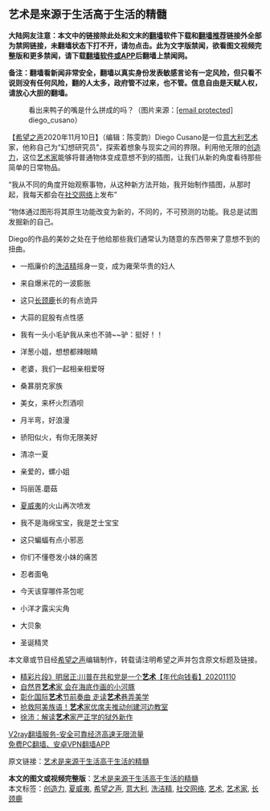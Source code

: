  <h2>艺术是来源于生活高于生活的精髓</h2> <p class="notice"><b>大陆网友注意：本文中的链接除此处和文末的<a href="https://github.com/bannedbook/fanqiang" >翻墙</a>软件下载和<a href="https://github.com/killgcd/justmysocks/blob/master/README.md">翻墙推荐</a>链接外全部为禁网链接，未翻墙状态下打不开，请勿点击。此为文字版禁闻，欲看图文视频完整版和更多禁闻，请下载<a href="https://github.com/bannedbook/fanqiang">翻墙软件或APP</a>后翻墙上禁闻网。</p><p>备注：翻墙看新闻非常安全，翻墙以真实身份发表敏感言论有一定风险，但只看不说则没有任何风险，翻的人太多，政府管不过来，也不管。信息自由是天赋人权，请放心大胆的翻墙。</b></p>  <div class="entry"> <figure><figcaption>看出来鸭子的嘴是什么拼成的吗？（图片来源：<a href="/cdn-cgi/l/email-protection" data-cfemail="450c2b3631242237242805">[email&#160;protected]</a> diego_cusano）</figcaption></figure> <p>【<span class='wp_keywordlink_affiliate'><a href="https://www.soundofhope.org" title="希望之声" target="_blank">希望之声</a></span>2020年11月10日】（编辑：陈雯韵）Diego Cusano是一位<a href="https://www.bannedbook.org/bnews/tag/%e6%84%8f%e5%a4%a7%e5%88%a9/" class="st_tag internal_tag" rel="tag" title="标签 意大利 下的日志">意大利</a><a href="https://www.bannedbook.org/bnews/tag/%e8%89%ba%e6%9c%af/" class="st_tag internal_tag" rel="tag" title="标签 艺术 下的日志">艺术</a>家，他称自己为“幻想研究员”，探索着想象与现实之间的界限。利用他无限的<a href="https://www.bannedbook.org/bnews/tag/%e5%88%9b%e9%80%a0%e5%8a%9b/" class="st_tag internal_tag" rel="tag" title="标签 创造力 下的日志">创造力</a>，这位<a href="https://www.bannedbook.org/bnews/tag/%E8%89%BA%E6%9C%AF%E5%AE%B6/" class="st_tag internal_tag" rel="tag" title="标签 艺术家 下的日志">艺术家</a>能够将普通物体变成意想不到的插图，让我们从新的角度看待那些简单的日常物品。</p> <p>“我从不同的角度开始观察事物，从这种新方法开始，我开始制作插图，从那时起，我每天都会在<a href="https://www.bannedbook.org/bnews/tag/%e7%a4%be%e4%ba%a4%e7%bd%91%e7%bb%9c/" class="st_tag internal_tag" rel="tag" title="标签 社交网络 下的日志">社交网络</a>上发布”</p> <p>“物体通过图形将其原生功能改变为新的，不同的，不可预测的功能。我总是试图发掘新的自己。</p> <p>Diego的作品的美妙之处在于他给那些我们通常认为随意的东西带来了意想不到的扭曲。</p> <ul> <li>一瓶廉价的<a href="https://www.bannedbook.org/bnews/tag/%e6%b4%97%e6%b4%81%e7%b2%be/" class="st_tag internal_tag" rel="tag" title="标签 洗洁精 下的日志">洗洁精</a>摇身一变，成为雍荣华贵的妇人</li> </ul> <p></p> <ul> <li>来自爆米花的一波膨胀</li> </ul> <ul> <li>这只<a href="https://www.bannedbook.org/bnews/tag/%e9%95%bf%e9%a2%88%e9%b9%bf/" class="st_tag internal_tag" rel="tag" title="标签 长颈鹿 下的日志">长颈鹿</a>长的有点诡异</li> </ul> <p></p> <ul> <li>大蒜的屁股有点性感</li> </ul> <p></p>  <ul> <li>我有一头小毛驴我从来也不骑~~驴：挺好！！</li> </ul> <p></p> <ul> <li>洋葱小姐，想想都辣眼睛</li> </ul> <p></p> <ul> <li>老婆，我们一起相亲相爱呀</li> </ul> <p></p> <ul> <li>桑葚朋克家族</li> </ul> <p></p> <ul> <li>美女，来杯火烈酒呗</li> </ul> <p></p> <ul> <li>月半弯，好浪漫</li> </ul> <p></p> <ul> <li>骄阳似火，有你无限美好</li> </ul> <p></p>  <ul> <li>清凉一夏</li> </ul> <p></p> <ul> <li>亲爱的，螺小姐</li> </ul> <p></p> <ul> <li>玛丽莲.蘑菇</li> </ul> <p></p> <ul> <li><a href="https://www.bannedbook.org/bnews/tag/%e5%a4%8f%e5%a8%81%e5%a4%b7/" class="st_tag internal_tag" rel="tag" title="标签 夏威夷 下的日志">夏威夷</a>的火山再次喷发</li> </ul> <p></p> <ul> <li>我不是海绵宝宝，我是芝士宝宝</li> </ul> <p></p> <ul> <li>这只蝙蝠有点小邪恶</li> </ul> <p></p> <ul> <li>你们不懂卷发小妹的痛苦</li> </ul> <p></p>  <ul> <li>忍者面龟</li> </ul> <p></p> <ul> <li>今天该穿哪件茶包呢</li> </ul> <p></p> <ul> <li>小洋才露尖尖角</li> </ul> <p></p> <ul> <li>大贝象</li> </ul> <p></p> <ul> <li>圣诞精灵</li> </ul> <p></p> <p>本文章或节目经<a href="https://www.bannedbook.org/bnews/tag/%e5%b8%8c%e6%9c%9b%e4%b9%8b%e5%a3%b0/" class="st_tag internal_tag" rel="tag" title="标签 希望之声 下的日志">希望之声</a>编辑制作，转载请注明希望之声并包含原文标题及链接。</p> <ul class='op-related-articles' title='相关阅读'> <li><a href='https://www.bannedbook.org/bnews/taiwannews/20201110/1429018.html' target='_blank'>精彩片段》明居正:川普在共和党是一个<b>艺术</b>【年代向钱看】20201110</a></li> <li><a href='https://www.bannedbook.org/bnews/funmedia/20201110/1428602.html' target='_blank'>自然界<b>艺术</b>家 会在海底作画的小河豚</a></li> <li><a href='https://www.bannedbook.org/bnews/taiwannews/20201107/1427220.html' target='_blank'>彰化国际<b>艺术</b>节前奏曲 走读<b>艺术</b>巷弄美学</a></li> <li><a href='https://www.bannedbook.org/bnews/taiwannews/20201106/1426993.html' target='_blank'>抢救阿美族语！<b>艺术</b>家优席夫推动创建河边教室</a></li> <li><a href='https://www.bannedbook.org/bnews/renquan/minyun/20201106/1426460.html' target='_blank'>徐沛：解读<b>艺术</b>家严正学的狱外新作</a></li> </ul> <p class="texttj"> <a href="https://www.bannedbook.org/forum23/topic22702.html" target="_blank">V2ray翻墙服务-安全可靠经济高速无限流量</a><br/> <a href="https://github.com/bannedbook/fanqiang/wiki/%E7%A6%81%E9%97%BB%E7%BD%91%E5%AE%89%E5%8D%93%E7%BF%BB%E5%A2%99%E6%96%B0%E9%97%BBAPP" target="_blank">免费PC翻墙、安卓VPN翻墙APP</a></p><p>原文链接：<a class="src_link"  href="https://www.soundofhope.org/post/295418" target="_blank">艺术是来源于生活高于生活的精髓</a></p> <a name='sharetosocial'></a>       <div><b>本文的图文或视频完整版</b>：<a href='https://www.bannedbook.org/bnews/comments/20201111/1429141.html'>艺术是来源于生活高于生活的精髓</a></div>  </div><!--END ENTRY--> <div class="postfooter"> <div>本文标签：<a href="https://www.bannedbook.org/bnews/tag/%e5%88%9b%e9%80%a0%e5%8a%9b/" rel="tag">创造力</a>, <a href="https://www.bannedbook.org/bnews/tag/%e5%a4%8f%e5%a8%81%e5%a4%b7/" rel="tag">夏威夷</a>, <a href="https://www.bannedbook.org/bnews/tag/%e5%b8%8c%e6%9c%9b%e4%b9%8b%e5%a3%b0/" rel="tag">希望之声</a>, <a href="https://www.bannedbook.org/bnews/tag/%e6%84%8f%e5%a4%a7%e5%88%a9/" rel="tag">意大利</a>, <a href="https://www.bannedbook.org/bnews/tag/%e6%b4%97%e6%b4%81%e7%b2%be/" rel="tag">洗洁精</a>, <a href="https://www.bannedbook.org/bnews/tag/%e7%a4%be%e4%ba%a4%e7%bd%91%e7%bb%9c/" rel="tag">社交网络</a>, <a href="https://www.bannedbook.org/bnews/tag/%e8%89%ba%e6%9c%af/" rel="tag">艺术</a>, <a href="https://www.bannedbook.org/bnews/tag/%E8%89%BA%E6%9C%AF%E5%AE%B6/" rel="tag">艺术家</a>, <a href="https://www.bannedbook.org/bnews/tag/%e9%95%bf%e9%a2%88%e9%b9%bf/" rel="tag">长颈鹿</a></div>  </div><!--END POSTFOOTER--> 